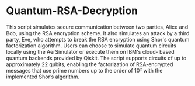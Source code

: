 # Quantum-RSA-Decryption
This script simulates secure communication between two parties, Alice and Bob, using
the RSA encryption scheme. It also simulates an attack by a third party, Eve, who attempts 
to break the RSA encryption using Shor's quantum factorization algorithm. Users can choose 
to simulate quantum circuits locally using the AerSimulator or execute them on IBM's cloud-
based quantum backends provided by Qiskit. The script supports circuits of up to approximately 
22 qubits, enabling the factorization of RSA-encrypted messages that use prime numbers up to 
the order of 10² with the implemented Shor’s algorithm.
